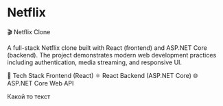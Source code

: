 # Netflix
🎬 Netflix Clone

A full-stack Netflix clone built with React (frontend) and ASP.NET Core (backend).
The project demonstrates modern web development practices including authentication, media streaming, and responsive UI.

🚀 Tech Stack
Frontend (React)
⚛️ React 
Backend (ASP.NET Core)
🌐 ASP.NET Core Web API

Какой то текст
